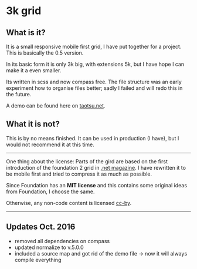 # 3k grid

## What is it?

It is a small responsive mobile first grid, I have put together for a project. This is basically the 0.5 version.

In its basic form it is only 3k big, with extensions 5k, but I have hope I can make it a even smaller.

Its written in scss and now compass free. The file structure was an early experiment how to organise files better; sadly I failed and will redo this in the future.

A demo can be found here on [taotsu.net](http://taotsu.net/3k/).

## What it is not?

This is by no means finished. It can be used in production (I have), but I would not recommend it at this time.

*************

One thing about the license: Parts of the gird are based on the first introduction of the foundation 2 grid in [.net magazine](http://www.creativebloq.com/design/building-modern-grid-system-5122962). I have rewritten it to be mobile first and tried to compress it as much as possible.

Since Foundation has an **MIT license** and this contains some original ideas from Foundation, I choose the same.

Otherwise, any non-code content is licensed [cc-by](http://creativecommons.org/licenses/by-sa/4.0/).

**************

## Updates Oct. 2016

* removed all dependencies on compass
* updated normalize to v.5.0.0
* included a source map and got rid of the demo file -> now it will always compile everything
